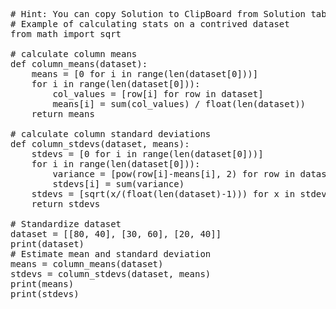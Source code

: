 <pre class="file" data-target="clipboard">
# Hint: You can copy Solution to ClipBoard from Solution tab in Step 7
# Example of calculating stats on a contrived dataset
from math import sqrt

# calculate column means
def column_means(dataset):
	means = [0 for i in range(len(dataset[0]))]
	for i in range(len(dataset[0])):
		col_values = [row[i] for row in dataset]
		means[i] = sum(col_values) / float(len(dataset))
	return means

# calculate column standard deviations
def column_stdevs(dataset, means):
	stdevs = [0 for i in range(len(dataset[0]))]
	for i in range(len(dataset[0])):
		variance = [pow(row[i]-means[i], 2) for row in dataset]
		stdevs[i] = sum(variance)
	stdevs = [sqrt(x/(float(len(dataset)-1))) for x in stdevs]
	return stdevs

# Standardize dataset
dataset = [[80, 40], [30, 60], [20, 40]]
print(dataset)
# Estimate mean and standard deviation
means = column_means(dataset)
stdevs = column_stdevs(dataset, means)
print(means)
print(stdevs)
</pre>


